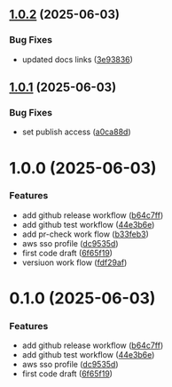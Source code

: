 ## [1.0.2](https://github.com/spacecomx/aws-storage-uploader/compare/v1.0.1...v1.0.2) (2025-06-03)


### Bug Fixes

* updated docs links ([3e93836](https://github.com/spacecomx/aws-storage-uploader/commit/3e9383697cc1b0d85af49ca3cf7e928376597ae5))

## [1.0.1](https://github.com/spacecomx/aws-storage-uploader/compare/v1.0.0...v1.0.1) (2025-06-03)


### Bug Fixes

* set publish access ([a0ca88d](https://github.com/spacecomx/aws-storage-uploader/commit/a0ca88d1b4aeee6f2f241237ef27153b17fb0330))

# 1.0.0 (2025-06-03)


### Features

* add github release workflow ([b64c7ff](https://github.com/spacecomx/aws-storage-uploader/commit/b64c7ff0b3c2d2430c86a4082ea73be8f7db8237))
* add github test workflow ([44e3b6e](https://github.com/spacecomx/aws-storage-uploader/commit/44e3b6ebb5db268825a576b7dbda6a4ae0ab9772))
* add pr-check work flow ([b33feb3](https://github.com/spacecomx/aws-storage-uploader/commit/b33feb300592711e9e3d9636cf2af967e03e8923))
* aws sso profile ([dc9535d](https://github.com/spacecomx/aws-storage-uploader/commit/dc9535d7a4e2c01dd52ef70af82cd7cd0f237c6d))
* first code draft ([6f65f19](https://github.com/spacecomx/aws-storage-uploader/commit/6f65f19de9983632ef770b581e0e299085ad0fbc))
* versiuon work flow ([fdf29af](https://github.com/spacecomx/aws-storage-uploader/commit/fdf29af66086520660fe53b0fee03a3d1e5d0d7a))

# 0.1.0 (2025-06-03)


### Features

* add github release workflow ([b64c7ff](https://github.com/spacecomx/aws-storage-uploader/commit/b64c7ff0b3c2d2430c86a4082ea73be8f7db8237))
* add github test workflow ([44e3b6e](https://github.com/spacecomx/aws-storage-uploader/commit/44e3b6ebb5db268825a576b7dbda6a4ae0ab9772))
* aws sso profile ([dc9535d](https://github.com/spacecomx/aws-storage-uploader/commit/dc9535d7a4e2c01dd52ef70af82cd7cd0f237c6d))
* first code draft ([6f65f19](https://github.com/spacecomx/aws-storage-uploader/commit/6f65f19de9983632ef770b581e0e299085ad0fbc))
